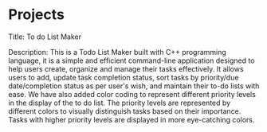 # Projects

Title: To do List Maker

Description:
This is a Todo List Maker built with C++ programming language, it is a simple and efficient command-line application designed to help users create, organize and manage their tasks effectively.
It allows users to add, update task completion status, sort tasks by priority/due date/completion status as per user's wish, and maintain their to-do lists with ease. 
We have also added color coding to represent different priority levels in the display of the to do list. The priority levels are represented by different colors to visually distinguish tasks based on their importance. Tasks with higher priority levels are displayed in more eye-catching colors.
